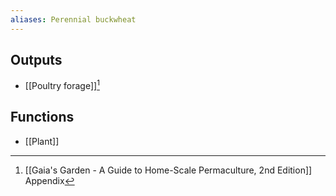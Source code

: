 ```yaml
---
aliases: Perennial buckwheat
---
```

## Outputs
- [[Poultry forage]][^1]

## Functions
- [[Plant]]

[^1]: [[Gaia's Garden - A Guide to Home-Scale Permaculture, 2nd Edition]] Appendix
